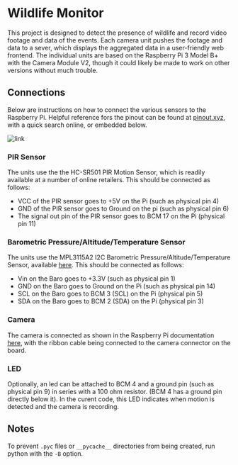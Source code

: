 # Wildlife Monitor
This project is designed to detect the presence of wildlife and record video footage and data of the events. Each camera unit pushes the footage and data to a sever, which displays the aggregated data in a user-friendly web frontend. The individual units are based on the Raspberry Pi 3 Model B+ with the Camera Module V2, though it could likely be made to work on other versions without much trouble.

## Connections
Below are instructions on how to connect the various sensors to the Raspberry Pi. Helpful reference fors the pinout can be found at [pinout.xyz](https://pinout.xyz/), with a quick search online, or embedded below.

![link](https://www.raspberrypi-spy.co.uk/wp-content/uploads/2014/07/Raspberry-Pi-GPIO-Layout-Model-B-Plus-rotated.png)

### PIR Sensor
The units use the the HC-SR501 PIR Motion Sensor, which is readily available at a number of online retailers. This should be connected as follows:
* VCC of the PIR sensor goes to +5V on the Pi (such as physical pin 4)
* GND of the PIR sensor goes to Ground on the pi (such as physical pin 6)
* The signal out pin of the PIR sensor goes to BCM 17 on the Pi (physical pin 11)

### Barometric Pressure/Altitude/Temperature Sensor
The units use the MPL3115A2 I2C Barometric Pressure/Altitude/Temperature Sensor, available [here](https://www.adafruit.com/product/1893). This should be connected as follows:
* Vin on the Baro goes to +3.3V (such as physical pin 1)
* GND on the Baro goes to Ground on the Pi (such as physical pin 14)
* SCL on the Baro goes to BCM 3 (SCL) on the Pi (physical pin 5)
* SDA on the Baro goes to BCM 2 (SDA) on the Pi (physical pin 3)

### Camera
The camera is connected as shown in the Raspberry Pi documentation [here](https://projects.raspberrypi.org/en/projects/getting-started-with-picamera/4), with the ribbon cable being connected to the camera connector on the board.

### LED
Optionally, an led can be attached to BCM 4 and a ground pin (such as physical pin 9) in series with a 100 ohm resistor. (BCM 4 has a ground pin directly below it). In the curent code, this LED indicates when motion is detected and the camera is recording.

<!--
## Central Webserver Setup

(After server setup)

Create the gitignored directory new-frontend/data, which is where all the individual Pis will send their data to. In addition, insure that this directory is owned by the user that the client Pis will be using to login to the server to sync their data with it.

Dockerimage / Setup / Dependencies / Clone / XML List

## Setup
Several files must be created (xml giving pi codename, YT key)
(TODO: Put key in XML file with name?)

## Running
Currently, to run the script on the Pi end, clone this repository to the Pi, install the dependencies (TODO)
, navigate to the backend directory, and run the script, perhaps in a tmux session, with `$ python3 -B sensors-threaded.py`.

The '-B' should be noted if a dockerized version is ever created.
-->

## Notes
To prevent `.pyc` files or `__pycache__` directories from being created, run python with the `-B` option.
